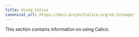 ```yaml
---
title: Using Calico
canonical_url: https://docs.projectcalico.org/v3.3/usage/
---
```


This section contains information on using Calico.
